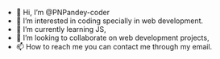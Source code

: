 - 👋 Hi, I’m @PNPandey-coder
- 👀 I’m interested in coding specially in web development.
- 🌱 I’m currently learning JS,
- 💞️ I’m looking to collaborate on web development projects,
- 📫 How to reach me you can contact me through my email.

<!---
PNPandey-coder/PNPandey-coder is a ✨ special ✨ repository because its `README.md` (this file) appears on your GitHub profile.
You can click the Preview link to take a look at your changes.
--->
